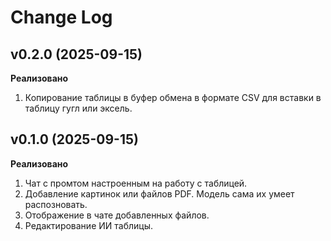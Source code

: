 # Change Log

## v0.2.0 (2025-09-15)

**Реализовано**

1. Копирование таблицы в буфер обмена в формате CSV для вставки в таблицу гугл или эксель.

## v0.1.0 (2025-09-15)

**Реализовано**

1. Чат с промтом настроенным на работу с таблицей.
2. Добавление картинок или файлов PDF. Модель сама их умеет распозновать.
3. Отображение в чате добавленных файлов.
4. Редактирование ИИ таблицы.
